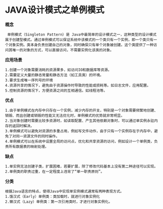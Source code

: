 # JAVA设计模式之单例模式

**概念**

     单例模式（Singleton Pattern）是 Java中最简单的设计模式之一，这种类型的设计模式属于创建型模式。通过单例模式可以保证系统中该模式的一个类只有一个实例，即一个类只有一个对象实例。类本身负责创建自己的对象，同时确保只有单个对象被创建。这个类提供了一种访问其唯一的对象的方式，可以直接访问，不需要实例化该类的对象。

**应用场景**

    1.创建一个对象需要消耗的资源果多，如访问IO和数据库等资源。
    2.需要定义大量的静态常量和静态方法（如工具类）的环境。
    3.要求生成唯一序列号的环境
    4.资源共享的情况下，避免由于资源操作时导致的性能或损耗等。如日志文件，应用配置。
    5.控制资源的情况下，方便资源之间的互相通信。如线程池等。

**优点**

    1.由于单例模式在内存中只存在一个实例，减少内存的开支，特别是一个对象需要频繁地创建、销毁、而且创建或销毁的性能又无法优化时，单例模式的优势就非常明显。
    2.当对象创建时需要比较多资源时，如读取配置、产生其他依赖对象时，可以通过单实例永驻内存的返回时解决。
    3.单例模式可以避免对资源的多重占用，例如写文件动作，由于只有一个实例存在于内存中，避免了对同一资源文件的同时操作。
    4.单例模式可以在系统中设置全局的访问点，优化和共享资源的访问，例如设计一个单例类，负责所有数据表的映射处理。

**缺点**

    1.单实例无法创建子类，扩展困难，若要扩展，除了修改代码基本上没有第二种途径可以实现。
    2.单例类的职责过重，在一定程度上违背了“单一职责原则”。

**分类**

    根据Java语言的特点，使得Java中实现单实例模式通常有两种表现方式。
    1.饿汉式（Early）单例类：类加载时，就进行对象实例化
    2.懒汉式（Lazy）单例类：第一次引用类时，才进行对象实例化。
